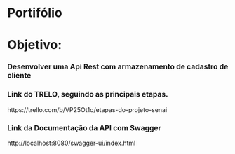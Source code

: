 # Portifólio
<h1>Objetivo:</h1>
<h3>Desenvolver uma Api Rest com armazenamento de cadastro de cliente</h3>
<h3>Link do TRELO, seguindo as principais etapas.</h3>
<a>https://trello.com/b/VP25Ot1o/etapas-do-projeto-senai</a>
<h3>Link da Documentação da API com Swagger</h3>
<a>http://localhost:8080/swagger-ui/index.html</a>

